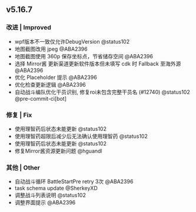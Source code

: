 ## v5.16.7

### 改进 | Improved

* wpf版本不一致仅允许DebugVersion @status102
* 地图截图改用 jpeg @ABA2396
* 地图截图使用 360p 保存坐标点，节省储存空间 @ABA2396
* 选择 Mirror酱 更新渠道更新软件版本但未填写 cdk 时 Fallback 至海外源 @ABA2396
* 优化 Placeholder 提示 @ABA2396
* 优化检查更新逻辑 @ABA2396
* 自动战斗编队优化干员识别, 修复roi未包含完整干员名 (#12740) @status102 @pre-commit-ci[bot]

### 修复 | Fix

* 使用理智药后状态未能更新 @status102
* 使用理智药超限后减少后无法确认使用理智药 @status102
* 使用理智药后状态未能更新 @status102
* 修复Mirror酱资源更新问题 @hguandl

### 其他 | Other

* 自动战斗循环 BattleStartPre retry 3次 @ABA2396
* task schema update @SherkeyXD
* 调整战斗列表说明 @status102
* 调整界面提示 @ABA2396

